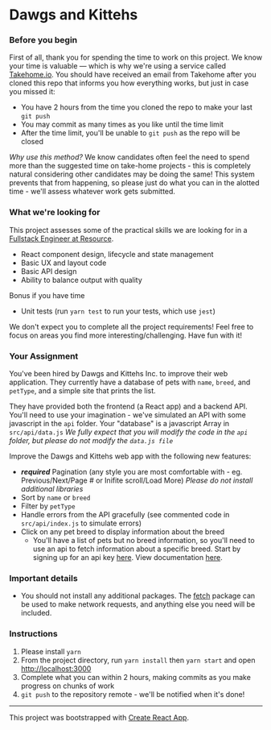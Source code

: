# Dawgs and Kittehs

### Before you begin
First of all, thank you for spending the time to work on this project. We know your time is valuable — which is why we're using a service called [Takehome.io](http://takehome.io). You should have received an email from Takehome after you cloned this repo that informs you how everything works, but just in case you missed it:
 - You have 2 hours from the time you cloned the repo to make your last `git push`
 - You may commit as many times as you like until the time limit
 - After the time limit, you'll be unable to `git push` as the repo will be closed 

*Why use this method?* We know candidates often feel the need to spend more than the suggested time on take-home projects - this is completely natural considering other candidates may be doing the same! This system prevents that from happening, so please just do what you can in the alotted time - we'll assess whatever work gets submitted.


### What we're looking for
This project assesses some of the practical skills we are looking for in a [Fullstack Engineer at Resource](https://angel.co/resource-io/jobs/190489-senior-fullstack-engineer).

 - React component design, lifecycle and state management
 - Basic UX and layout code
 - Basic API design
 - Ability to balance output with quality

Bonus if you have time
 - Unit tests (run `yarn test` to run your tests, which use `jest`)

We don't expect you to complete all the project requirements! Feel free to focus on areas you find more interesting/challenging. Have fun with it!

### Your Assignment

You've been hired by Dawgs and Kittehs Inc. to improve their web application. They currently have a database of pets with `name`, `breed`, and `petType`, and a simple site that prints the list. 

They have provided both the frontend (a React app) and a backend API. You'll need to use your imagination - we've simulated an API with some javascript in the `api` folder. Your "database" is a javascript Array in `src/api/data.js` *We fully expect that you will modify the code in the `api` folder, but please do not modify the `data.js file`*

Improve the Dawgs and Kittehs web app with the following new features:
 - <strong>*required*</strong> Pagination (any style you are most comfortable with - eg. Previous/Next/Page # or Inifite scroll/Load More) *Please do not install additional libraries*
 - Sort by `name` or `breed`
 - Filter by `petType`
 - Handle errors from the API gracefully (see commented code in `src/api/index.js` to simulate errors)
 - Click on any pet breed to display information about the breed
   - You'll have a list of pets but no breed information, so you'll need to use an api to fetch information about a specific breed. Start by signing up for an api key [here](https://thedogapi.com/). View documentation [here](https://documenter.getpostman.com/view/4016432/the-dog-api/RW81vZ4Z).

### Important details
- You should not install any additional packages. The [fetch](https://developer.mozilla.org/en-US/docs/Web/API/Fetch_API/Using_Fetch) package can be used to make network requests, and anything else you need will be included.

### Instructions
1. Please install `yarn`
1. From the project directory, run `yarn install` then `yarn start` and open [http://localhost:3000](http://localhost:3000)
1. Complete what you can within 2 hours, making commits as you make progress on chunks of work
1. `git push` to the repository remote - we'll be notified when it's done!

----

This project was bootstrapped with [Create React App](https://github.com/facebook/create-react-app).
